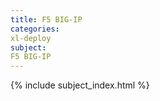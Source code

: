 ```yaml
---
title: F5 BIG-IP
categories:
xl-deploy
subject:
F5 BIG-IP
---
```


{% include subject_index.html %}
